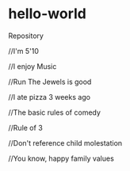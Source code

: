 # hello-world
Repository


//I'm 5'10
<p>//I enjoy Music</p>
<p>//Run The Jewels is good</p>
<p>//I ate pizza 3 weeks ago</p>
<p>//The basic rules of comedy</p>
<p>//Rule of 3</p>
<p>//Don't reference child molestation</p>
<p>//You know, happy family values</p>

